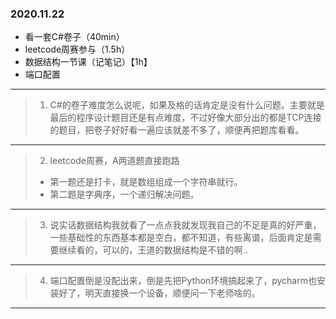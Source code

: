 ### 2020.11.22

* 看一套C#卷子（40min）
* leetcode周赛参与（1.5h）
* 数据结构一节课（记笔记）【1h】
* 端口配置





****

>1. C#的卷子难度怎么说呢，如果及格的话肯定是没有什么问题。主要就是最后的程序设计题目还是有点难度，不过好像大部分出的都是TCP连接的题目，把卷子好好看一遍应该就差不多了，顺便再把题库看看。



***

>2. leetcode周赛，A两道题直接跑路
>   * 第一题还是打卡，就是数组组成一个字符串就行。
>   * 第二题是字典序，一个递归解决问题。



***

>3. 说实话数据结构我就看了一点点我就发现我自己的不足是真的好严重，一些基础性的东西基本都是空白，都不知道，有些离谱，后面肯定是需要继续看的，可以的，王道的数据结构是不错的啊..
>



***



>4. 端口配置倒是没配出来，倒是先把Python环境搞起来了，pycharm也安装好了，明天直接换一个设备，顺便问一下老师啥的。



***



